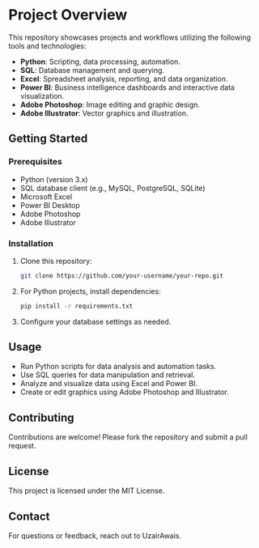 # Project Overview

This repository showcases projects and workflows utilizing the following tools and technologies:

- **Python**: Scripting, data processing, automation.
- **SQL**: Database management and querying.
- **Excel**: Spreadsheet analysis, reporting, and data organization.
- **Power BI**: Business intelligence dashboards and interactive data visualization.
- **Adobe Photoshop**: Image editing and graphic design.
- **Adobe Illustrator**: Vector graphics and illustration.

## Getting Started

### Prerequisites
- Python (version 3.x)
- SQL database client (e.g., MySQL, PostgreSQL, SQLite)
- Microsoft Excel
- Power BI Desktop
- Adobe Photoshop
- Adobe Illustrator

### Installation
1. Clone this repository:
   ```bash
   git clone https://github.com/your-username/your-repo.git
   ```
2. For Python projects, install dependencies:
   ```bash
   pip install -r requirements.txt
   ```
3. Configure your database settings as needed.

## Usage

- Run Python scripts for data analysis and automation tasks.
- Use SQL queries for data manipulation and retrieval.
- Analyze and visualize data using Excel and Power BI.
- Create or edit graphics using Adobe Photoshop and Illustrator.

## Contributing

Contributions are welcome! Please fork the repository and submit a pull request.

## License

This project is licensed under the MIT License.

## Contact

For questions or feedback, reach out to UzairAwais.
